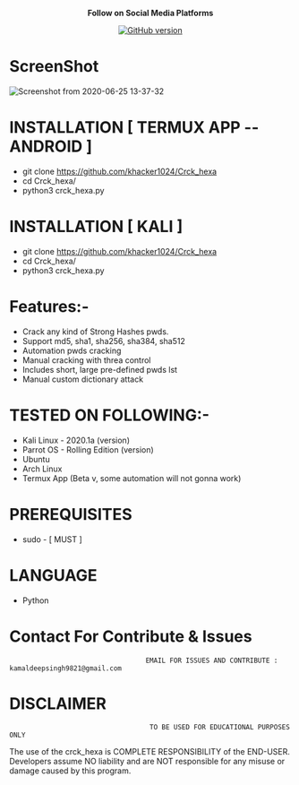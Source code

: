 <p align="center">
  <b> Follow on Social Media Platforms </b>
</p>
<p align="center">
<a href="https://www.facebook.com/profile.php?id=100039477441223"><img title="GitHub version" src="https://img.shields.io/badge/-Facebook-blue" ></a> 
</p>

# ScreenShot
![Screenshot from 2020-06-25 13-37-32](https://user-images.githubusercontent.com/57313495/85946490-b2e31d80-b912-11ea-841a-be20ca398b80.png)


# INSTALLATION [ TERMUX APP --ANDROID ]
* git clone https://github.com/khacker1024/Crck_hexa
* cd Crck_hexa/
* python3 crck_hexa.py

# INSTALLATION [ KALI ]
* git clone https://github.com/khacker1024/Crck_hexa
* cd Crck_hexa/
* python3 crck_hexa.py

# Features:-
* Crack any kind of Strong Hashes pwds.
* Support md5, sha1, sha256, sha384, sha512
* Automation pwds cracking 
* Manual cracking with threa control
* Includes short, large pre-defined pwds lst 
* Manual custom dictionary attack 

# TESTED ON FOLLOWING:-
* Kali Linux - 2020.1a (version)
* Parrot OS - Rolling Edition (version)
* Ubuntu 
* Arch Linux
* Termux App (Beta v, some automation will not gonna work)
# PREREQUISITES
* sudo - [ MUST ]

# LANGUAGE 
* Python


# Contact For Contribute & Issues 

                                      EMAIL FOR ISSUES AND CONTRIBUTE : kamaldeepsingh9821@gmail.com

# DISCLAIMER
                                       TO BE USED FOR EDUCATIONAL PURPOSES ONLY

The use of the crck_hexa is COMPLETE RESPONSIBILITY of the END-USER. Developers assume NO liability and are NOT responsible for any misuse or damage caused by this program. 


